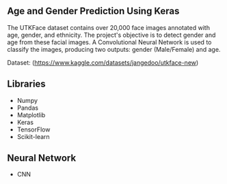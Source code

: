 ## Age and Gender Prediction Using Keras

The UTKFace dataset contains over 20,000 face images annotated with age, gender, and ethnicity. The project's objective is to detect gender and age from these facial images. 
A Convolutional Neural Network is used to classify the images, producing two outputs: gender (Male/Female) and age.

Dataset: (https://www.kaggle.com/datasets/jangedoo/utkface-new)

## Libraries
* Numpy
* Pandas
* Matplotlib
* Keras
* TensorFlow
* Scikit-learn

## Neural Network
* CNN

  

